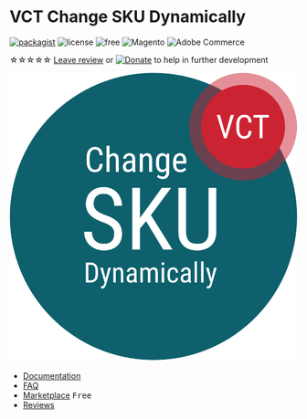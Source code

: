 # VCT Change SKU Dynamically

[![packagist](https://img.shields.io/packagist/v/vct/changeskudynamically)](https://packagist.org/packages/vct/changeskudynamically)
![license](https://img.shields.io/packagist/l/vct/changeskudynamically)
![free](https://img.shields.io/badge/price-free-28906D)
![Magento](https://img.shields.io/badge/compatibility-Magento-da4c02)
![Adobe Commerce](https://img.shields.io/badge/compatibility-Adobe_Commerce-b62324)

<span class="star">☆☆☆☆☆</span> [Leave review](https://commercemarketplace.adobe.com/vct-changeskudynamically.html#bazaarvoice.reviews.tab) or [![Donate](https://img.shields.io/badge/donate-PayPal-blue)](https://www.paypal.com/donate/?hosted_button_id=GB7ZCJ3D37CNE) to help in further development

[![VCT Change SKU Dynamically Logo](/img/docs/Vct_ChangeSkuDynamically.svg)](https://commercemarketplace.adobe.com/vct-changeskudynamically.html)

- [Documentation](/change-sku-dynamically)
- [FAQ](/faq)
- [Marketplace](https://commercemarketplace.adobe.com/vct-changeskudynamically.html) <kbd class="danger">Free</kbd>
- [Reviews](https://commercemarketplace.adobe.com/vct-changeskudynamically.html#bazaarvoice.reviews.tab)
